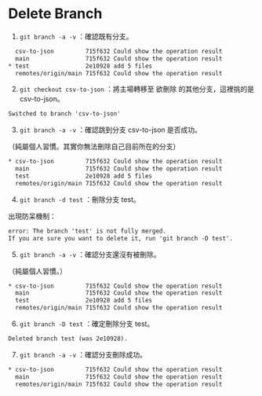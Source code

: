 # Delete Branch

1. `git branch -a -v` ：確認既有分支。

```txt
  csv-to-json         715f632 Could show the operation result
  main                715f632 Could show the operation result
* test                2e10928 add 5 files
  remotes/origin/main 715f632 Could show the operation result
```

2. `git checkout csv-to-json` ：將主場轉移至 欲刪除 的其他分支，這裡挑的是 csv-to-json。

```txt
Switched to branch 'csv-to-json'
```

3. `git branch -a -v` ：確認跳到分支 csv-to-json 是否成功。

（純屬個人習慣。其實你無法刪除自己目前所在的分支）

```txt
* csv-to-json         715f632 Could show the operation result
  main                715f632 Could show the operation result
  test                2e10928 add 5 files
  remotes/origin/main 715f632 Could show the operation result
```

4. `git branch -d test` ：刪除分支 test。

出現防呆機制：

```txt
error: The branch 'test' is not fully merged.
If you are sure you want to delete it, run 'git branch -D test'.
```

5. `git branch -a -v` ：確認分支還沒有被刪除。

（純屬個人習慣。）

```txt
* csv-to-json         715f632 Could show the operation result
  main                715f632 Could show the operation result
  test                2e10928 add 5 files
  remotes/origin/main 715f632 Could show the operation result
```

6. `git branch -D test` ：確定刪除分支 test。

```txt
Deleted branch test (was 2e10928).
```

7. `git branch -a -v` ：確認分支刪除成功。

```txt
* csv-to-json         715f632 Could show the operation result
  main                715f632 Could show the operation result
  remotes/origin/main 715f632 Could show the operation result
```
